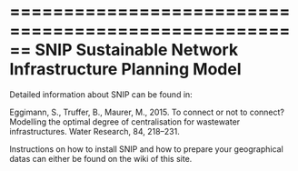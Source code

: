 ======================================================
SNIP Sustainable Network Infrastructure Planning Model
======================================================

Detailed information about SNIP can be found in:

Eggimann, S., Truffer, B., Maurer, M., 2015. To connect 
or not to connect? Modelling the optimal degree of 
centralisation for wastewater infrastructures. Water
Research, 84, 218–231.


Instructions on how to install SNIP and how to prepare 
your geographical datas can either be found on the wiki 
of this site.

